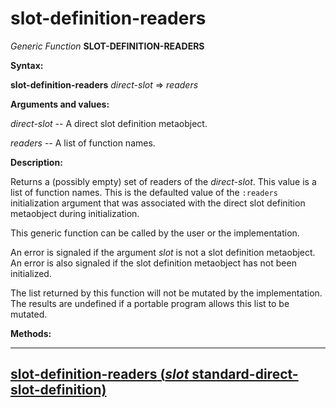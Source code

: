 slot-definition-readers
=======================

*Generic Function* **SLOT-DEFINITION-READERS**

**Syntax:**

**slot-definition-readers** *direct-slot* => *readers*

**Arguments and values:**

*direct-slot* -- A direct slot definition metaobject.

*readers* -- A list of function names.

**Description:**

Returns a (possibly empty) set of readers of the *direct-slot*. This value is a list of function names. This is the defaulted value of the `:readers` initialization argument that was associated with the direct slot definition metaobject during initialization.

This generic function can be called by the user or the implementation.

An error is signaled if the argument *slot* is not a slot definition metaobject. An error is also signaled if the slot definition metaobject has not been initialized.

The list returned by this function will not be mutated by the implementation. The results are undefined if a portable program allows this list to be mutated.

**Methods:**

  ------------------------------------------------------------------------------------------------------------------------------------
  [**slot-definition-readers** (*slot* standard-direct-slot-definition)](/meta-object-protocol/slot-definition-readers-standard-direct-slot-definition)
  ------------------------------------------------------------------------------------------------------------------------------------


